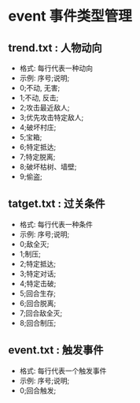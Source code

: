 # event 事件类型管理

## trend.txt : 人物动向

* 格式: 每行代表一种动向
* 示例: 序号;说明;
* 0;不动, 无害;
* 1;不动, 反击;
* 2;攻击最近敌人;
* 3;优先攻击特定敌人;
* 4;破坏村庄;
* 5;宝箱;
* 6;特定抵达;
* 7;特定脱离;
* 8;破坏枯树、墙壁;
* 9;偷盗;

## tatget.txt : 过关条件

* 格式: 每行代表一种条件
* 示例: 序号;说明;
* 0;敌全灭;
* 1;制压;
* 2;特定抵达;
* 3;特定对话;
* 4;特定击破;
* 5;回合生存;
* 6;回合脱离;
* 7;回合敌全灭;
* 8;回合制压;

## event.txt : 触发事件

* 格式: 每行代表一个触发事件
* 示例: 序号;说明;
* 0;回合触发;


